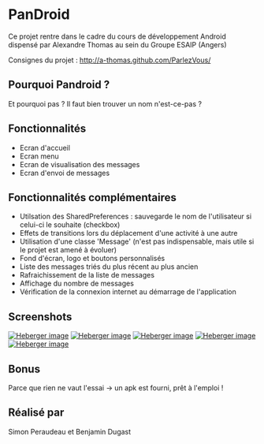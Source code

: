 # PanDroid

Ce projet rentre dans le cadre du cours de développement Android dispensé par Alexandre Thomas au sein du Groupe ESAIP (Angers)

Consignes du projet : http://a-thomas.github.com/ParlezVous/

## Pourquoi Pandroid ?

Et pourquoi pas ? Il faut bien trouver un nom n'est-ce-pas ?

## Fonctionnalités

- Ecran d'accueil
- Ecran menu
- Ecran de visualisation des messages
- Ecran d'envoi de messages

## Fonctionnalités complémentaires

- Utilsation des SharedPreferences : sauvegarde le nom de l'utilisateur si celui-ci le souhaite (checkbox)
- Effets de transitions lors du déplacement d'une activité à une autre
- Utilisation d'une classe 'Message' (n'est pas indispensable, mais utile si le projet est amené à évoluer)
- Fond d'écran, logo et boutons personnalisés
- Liste des messages triés du plus récent au plus ancien
- Rafraichissement de la liste de messages
- Affichage du nombre de messages
- Vérification de la connexion internet au démarrage de l'application

## Screenshots

<a href="http://www.hostingpics.net/viewer.php?id=873045logo.png"><img src="http://img15.hostingpics.net/thumbs/mini_873045logo.png" alt="Heberger image" /></a>
<a href="http://www.hostingpics.net/viewer.php?id=316173login.png"><img src="http://img15.hostingpics.net/thumbs/mini_316173login.png" alt="Heberger image" /></a>
<a href="http://www.hostingpics.net/viewer.php?id=413963menu.png"><img src="http://img15.hostingpics.net/thumbs/mini_413963menu.png" alt="Heberger image" /></a>
<a href="http://www.hostingpics.net/viewer.php?id=662216ecrire.png"><img src="http://img15.hostingpics.net/thumbs/mini_662216ecrire.png" alt="Heberger image" /></a>
<a href="http://www.hostingpics.net/viewer.php?id=426134voir.png"><img src="http://img15.hostingpics.net/thumbs/mini_426134voir.png" alt="Heberger image" /></a>

## Bonus

Parce que rien ne vaut l'essai -> un apk est fourni, prêt à l'emploi !

## Réalisé par

 Simon Peraudeau et Benjamin Dugast
